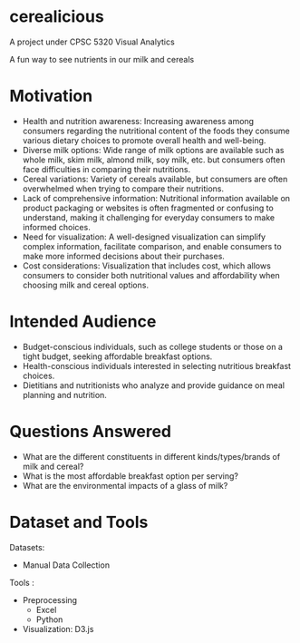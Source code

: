 # cerealicious
A project under CPSC 5320 Visual Analytics

A fun way to see nutrients in our milk and cereals


# Motivation
- Health and nutrition awareness: Increasing awareness among consumers regarding the nutritional
content of the foods they consume various dietary choices to promote overall health and
well-being.
- Diverse milk options: Wide range of milk options are available such as whole milk, skim milk,
almond milk, soy milk, etc. but consumers often face difficulties in comparing their nutritions.
- Cereal variations: Variety of cereals available, but consumers are often overwhelmed when trying to
compare their nutritions.
- Lack of comprehensive information: Nutritional information available on product packaging or
websites is often fragmented or confusing to understand, making it challenging for everyday
consumers to make informed choices.
- Need for visualization: A well-designed visualization can simplify complex information, facilitate
comparison, and enable consumers to make more informed decisions about their purchases.
- Cost considerations: Visualization that includes cost, which allows consumers to consider both
nutritional values and affordability when choosing milk and cereal options.


# Intended Audience
- Budget-conscious individuals, such as college students or those on a tight budget, seeking affordable
breakfast options.
- Health-conscious individuals interested in selecting nutritious breakfast choices.
- Dietitians and nutritionists who analyze and provide guidance on meal planning and nutrition.

# Questions Answered
- What are the different constituents in different kinds/types/brands of milk and cereal?
- What is the most affordable breakfast option per serving?
- What are the environmental impacts of a glass of milk?


# Dataset and Tools
Datasets:
- Manual Data Collection


Tools :
- Preprocessing
   - Excel
   - Python
- Visualization: D3.js




